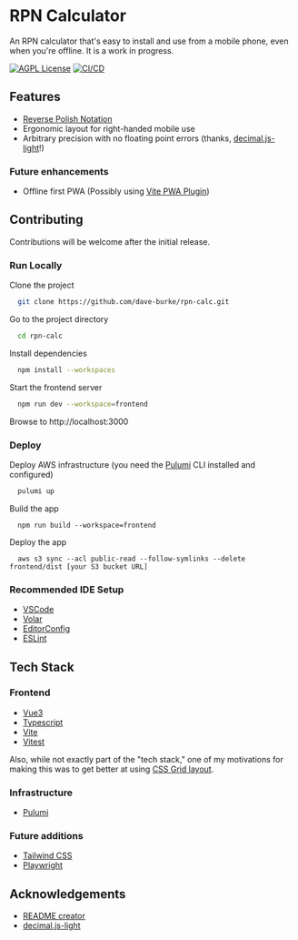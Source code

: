 # RPN Calculator

An RPN calculator that's easy to install and use from a mobile phone, even when you're offline. It is a work in progress.

[![AGPL License](https://img.shields.io/badge/license-AGPL-blue.svg)](http://www.gnu.org/licenses/agpl-3.0)
[![CI/CD](https://github.com/dave-burke/rpn-calc/actions/workflows/cd.yml/badge.svg?branch=main)](https://github.com/dave-burke/rpn-calc/actions/workflows/cd.yml)

## Features

- [Reverse Polish Notation](https://en.wikipedia.org/wiki/Reverse_Polish_notation)
- Ergonomic layout for right-handed mobile use
- Arbitrary precision with no floating point errors (thanks, [decimal.js-light](https://github.com/MikeMcl/decimal.js-light/)!)

### Future enhancements

- Offline first PWA (Possibly using [Vite PWA Plugin](https://vite-plugin-pwa.netlify.app/))

## Contributing

Contributions will be welcome after the initial release.

### Run Locally

Clone the project

```bash
  git clone https://github.com/dave-burke/rpn-calc.git
```

Go to the project directory

```bash
  cd rpn-calc
```

Install dependencies

```bash
  npm install --workspaces
```

Start the frontend server

```bash
  npm run dev --workspace=frontend
```

Browse to http://localhost:3000

### Deploy

Deploy AWS infrastructure (you need the [Pulumi](https://www.pulumi.com/) CLI installed and configured)

```bash
  pulumi up
```

Build the app

```
  npm run build --workspace=frontend
```

Deploy the app

```
  aws s3 sync --acl public-read --follow-symlinks --delete frontend/dist [your S3 bucket URL]
```

### Recommended IDE Setup

- [VSCode](https://code.visualstudio.com/)
- [Volar](https://marketplace.visualstudio.com/items?itemName=johnsoncodehk.volar)
- [EditorConfig](https://marketplace.visualstudio.com/items?itemName=editorconfig.editorconfig)
- [ESLint](https://marketplace.visualstudio.com/items?itemName=dbaeumer.vscode-eslint)

## Tech Stack

### Frontend

- [Vue3](https://vuejs.org/)
- [Typescript](https://www.typescriptlang.org/)
- [Vite](https://vitejs.dev/)
- [Vitest](https://vitest.dev/)

Also, while not exactly part of the "tech stack," one of my motivations for making this was to get better at using [CSS Grid layout](https://css-tricks.com/snippets/css/complete-guide-grid/).

### Infrastructure

- [Pulumi](https://www.pulumi.com/)

### Future additions

- [Tailwind CSS](https://tailwindcss.com/)
- [Playwright](https://playwright.dev/)

## Acknowledgements

- [README creator](https://readme.so)
- [decimal.js-light](https://github.com/MikeMcl/decimal.js-light/)

